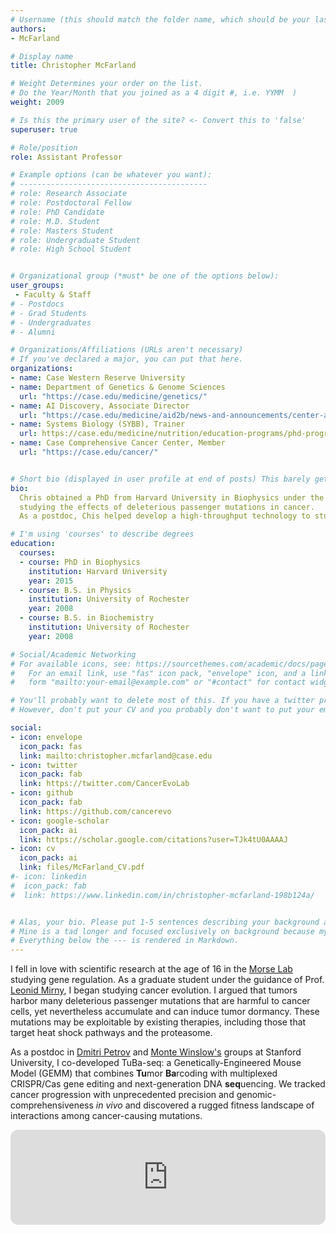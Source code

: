 ```yaml
---
# Username (this should match the folder name, which should be your last name)
authors:
- McFarland

# Display name
title: Christopher McFarland

# Weight Determines your order on the list. 
# Do the Year/Month that you joined as a 4 digit #, i.e. YYMM  )
weight: 2009

# Is this the primary user of the site? <- Convert this to 'false'
superuser: true

# Role/position
role: Assistant Professor 

# Example options (can be whatever you want):
# ------------------------------------------
# role: Research Associate
# role: Postdoctoral Fellow
# role: PhD Candidate
# role: M.D. Student
# role: Masters Student
# role: Undergraduate Student
# role: High School Student


# Organizational group (*must* be one of the options below):
user_groups:
 - Faculty & Staff
# - Postdocs
# - Grad Students
# - Undergraduates 
# - Alumni

# Organizations/Affiliations (URLs aren't necessary)
# If you've declared a major, you can put that here. 
organizations:
- name: Case Western Reserve University
- name: Department of Genetics & Genome Sciences
  url: "https://case.edu/medicine/genetics/"
- name: AI Discovery, Associate Director
  url: "https://case.edu/medicine/aid2b/news-and-announcements/center-ai-enabling-discovery-disease-biology-aid2b"
- name: Systems Biology (SYBB), Trainer
  url: https://case.edu/medicine/nutrition/education-programs/phd-programs-nutrition-and-systems-biology-bioinformatics/sybb-phd-program
- name: Case Comprehensive Cancer Center, Member
  url: "https://case.edu/cancer/"


# Short bio (displayed in user profile at end of posts) This barely gets used, so don't bother. 
bio: 
  Chris obtained a PhD from Harvard University in Biophysics under the guidance of [Leonid Mirny](http://mirnylab.mit.edu/), 
  studying the effects of deleterious passenger mutations in cancer. 
  As a postdoc, Chis helped develop a high-throughput technology to study combinatorial tumor suppressor losses in mice and their effects on clonal dynamics. 

# I'm using 'courses' to describe degrees
education:
  courses:
  - course: PhD in Biophysics
    institution: Harvard University
    year: 2015
  - course: B.S. in Physics
    institution: University of Rochester
    year: 2008
  - course: B.S. in Biochemistry
    institution: University of Rochester
    year: 2008

# Social/Academic Networking
# For available icons, see: https://sourcethemes.com/academic/docs/page-builder/#icons
#   For an email link, use "fas" icon pack, "envelope" icon, and a link in the
#   form "mailto:your-email@example.com" or "#contact" for contact widget.

# You'll probably want to delete most of this. If you have a twitter presence or active linkedin/githup, please add.
# However, don't put your CV and you probably don't want to put your email, unless you're ready for a bit of spam. 

social:
- icon: envelope
  icon_pack: fas
  link: mailto:christopher.mcfarland@case.edu
- icon: twitter
  icon_pack: fab
  link: https://twitter.com/CancerEvoLab
- icon: github
  icon_pack: fab
  link: https://github.com/cancerevo
- icon: google-scholar
  icon_pack: ai
  link: https://scholar.google.com/citations?user=TJk4tU0AAAAJ
- icon: cv
  icon_pack: ai
  link: files/McFarland_CV.pdf
#- icon: linkedin
#  icon_pack: fab
#  link: https://www.linkedin.com/in/christopher-mcfarland-198b124a/


# Alas, your bio. Please put 1-5 sentences describing your background and 1-5 sentences describing your interests.
# Mine is a tad longer and focused exclusively on background because my research interests are elsewhere on the site.
# Everything below the --- is rendered in Markdown. 
---
```


<!-- In college, I studied protein folding in the [Dumont Lab](https://www.urmc.rochester.edu/labs/dumont.aspx). --> 
I fell in love with scientific research at the age of 16 in the [Morse Lab](https://www.wadsworth.org/senior-staff/randall-morse) studying gene regulation. 
As a graduate student under the guidance of Prof. [Leonid Mirny](http://mirnylab.mit.edu/), 
I began studying cancer evolution. I argued that tumors harbor many deleterious passenger mutations that 
are harmful to cancer cells, yet nevertheless accumulate and can induce tumor dormancy. These mutations may be exploitable by existing therapies, including 
those that target heat shock pathways and the proteasome.

As a postdoc in [Dmitri Petrov](http://petrov.stanford.edu/) and [Monte Winslow's](https://med.stanford.edu/winslowlab.html) groups at Stanford University,
I co-developed TuBa-seq: a Genetically-Engineered Mouse Model (GEMM) that combines **Tu**mor **Ba**rcoding with multiplexed CRISPR/Cas gene editing and next-generation DNA **seq**uencing. 
We tracked cancer progression with unprecedented precision and genomic-comprehensiveness _in vivo_ 
and discovered a rugged fitness landscape of interactions among cancer-causing mutations. 

<iframe style="border-radius:12px" src="https://open.spotify.com/embed/episode/2J0Nzw3o2Ooc0JyEeXZ5M4?utm_source=generator" width="100%" height="152" frameBorder="0" allowfullscreen="" allow="autoplay; clipboard-write; encrypted-media; fullscreen; picture-in-picture" loading="lazy"></iframe>
